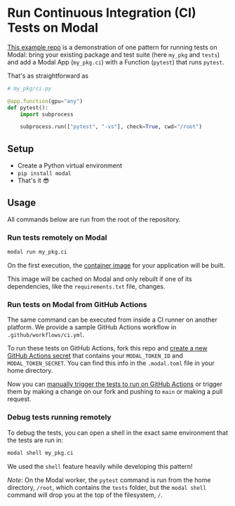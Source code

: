# Run Continuous Integration (CI) Tests on Modal

[This example repo](https://github.com/modal-labs/ci-on-modal) is a
demonstration of one pattern for running tests on Modal: bring your existing
package and test suite (here `my_pkg` and `tests`) and add a Modal App
(`my_pkg.ci`) with a Function (`pytest`) that runs `pytest`.

That's as straightforward as

```python
# my_pkg/ci.py

@app.function(gpu="any")
def pytest():
    import subprocess

    subprocess.run(["pytest", "-vs"], check=True, cwd="/root")
```

## Setup

- Create a Python virtual environment
- `pip install modal`
- That's it 😎

## Usage

All commands below are run from the root of the repository.

### Run tests remotely on Modal

```bash
modal run my_pkg.ci
```

On the first execution, the [container image](https://modal.com/docs/guide/custom-container)
for your application will be built.

This image will be cached on Modal and only rebuilt if one of its dependencies,
like the `requirements.txt` file, changes.

### Run tests on Modal from GitHub Actions

The same command can be executed from inside a CI runner on another platform.
We provide a sample GitHub Actions workflow in `.github/workflows/ci.yml`.

To run these tests on GitHub Actions, fork this repo and
[create a new GitHub Actions secret](https://docs.github.com/en/actions/security-guides/using-secrets-in-github-actions)
that contains your `MODAL_TOKEN_ID` and `MODAL_TOKEN_SECRET`.
You can find this info in the `.modal.toml` file in your home directory.

Now you can [manually trigger the tests to run on GitHub Actions](https://docs.github.com/en/actions/using-workflows/manually-running-a-workflow)
or trigger them by making a change on our fork and pushing to `main` or making a pull request.

### Debug tests running remotely

To debug the tests, you can open a shell
in the exact same environment that the tests are run in:

```bash
modal shell my_pkg.ci
```

We used the `shell` feature heavily while developing this pattern!

_Note_: On the Modal worker, the `pytest` command is run from the home directory, `/root`,
which contains the `tests` folder, but the `modal shell` command will
drop you at the top of the filesystem, `/`.
